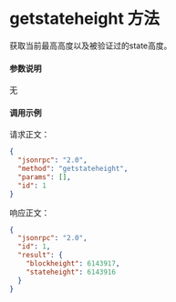 # getstateheight 方法

获取当前最高高度以及被验证过的state高度。

#### 参数说明

无

#### 调用示例

请求正文：

```json
{
  "jsonrpc": "2.0",
  "method": "getstateheight",
  "params": [],
  "id": 1
}
```

响应正文：

```json
{
  "jsonrpc": "2.0",
  "id": 1,
  "result": {
    "blockheight": 6143917,
    "stateheight": 6143916
  }
}
```
